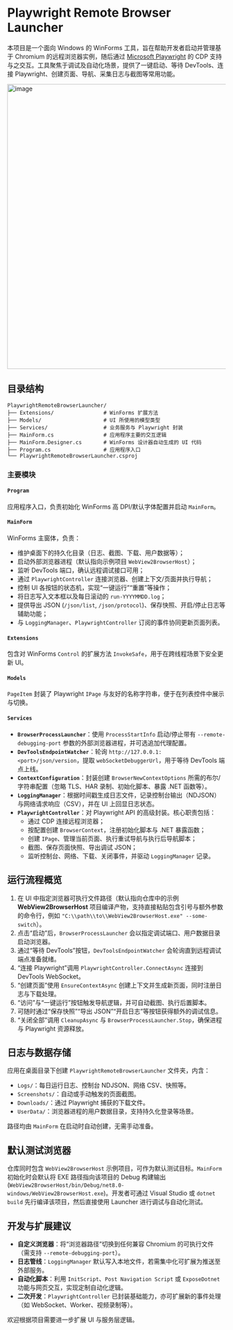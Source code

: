 # Playwright Remote Browser Launcher

本项目是一个面向 Windows 的 WinForms 工具，旨在帮助开发者启动并管理基于 Chromium 的远程浏览器实例，随后通过 [Microsoft Playwright](https://playwright.dev/dotnet/) 的 CDP 支持与之交互。工具聚焦于调试及自动化场景，提供了一键启动、等待 DevTools、连接 Playwright、创建页面、导航、采集日志与截图等常用功能。

<img width="1096" height="655" alt="image" src="https://github.com/user-attachments/assets/8b39207b-0500-4560-99eb-191bb3786f28" />

## 目录结构

```
PlaywrightRemoteBrowserLauncher/
├── Extensions/                # WinForms 扩展方法
├── Models/                    # UI 所使用的模型类型
├── Services/                  # 业务服务与 Playwright 封装
├── MainForm.cs                # 应用程序主要的交互逻辑
├── MainForm.Designer.cs       # WinForms 设计器自动生成的 UI 代码
├── Program.cs                 # 应用程序入口
└── PlaywrightRemoteBrowserLauncher.csproj
```

### 主要模块

#### `Program`
应用程序入口，负责初始化 WinForms 高 DPI/默认字体配置并启动 `MainForm`。

#### `MainForm`
WinForms 主窗体，负责：

- 维护桌面下的持久化目录（日志、截图、下载、用户数据等）；
- 启动外部浏览器进程（默认指向示例项目 `WebView2BrowserHost`）；
- 监听 DevTools 端口，确认远程调试接口可用；
- 通过 `PlaywrightController` 连接浏览器、创建上下文/页面并执行导航；
- 控制 UI 各按钮的状态机，实现“一键运行”“重置”等操作；
- 将日志写入文本框以及每日滚动的 `run-YYYYMMDD.log`；
- 提供导出 JSON (`/json/list`, `/json/protocol`)、保存快照、开启/停止日志等辅助功能；
- 与 `LoggingManager`、`PlaywrightController` 订阅的事件协同更新页面列表。

#### `Extensions`
包含对 WinForms `Control` 的扩展方法 `InvokeSafe`，用于在跨线程场景下安全更新 UI。

#### `Models`
`PageItem` 封装了 Playwright `IPage` 与友好的名称字符串，便于在列表控件中展示与切换。

#### `Services`

- **`BrowserProcessLauncher`**：使用 `ProcessStartInfo` 启动/停止带有 `--remote-debugging-port` 参数的外部浏览器进程，并可选追加代理配置。
- **`DevToolsEndpointWatcher`**：轮询 `http://127.0.0.1:<port>/json/version`，提取 `webSocketDebuggerUrl`，用于等待 DevTools 端点上线。
- **`ContextConfiguration`**：封装创建 `BrowserNewContextOptions` 所需的布尔/字符串配置（忽略 TLS、HAR 录制、初始化脚本、暴露 .NET 函数等）。
- **`LoggingManager`**：根据时间戳生成日志文件，记录控制台输出（NDJSON）与网络请求响应（CSV），并在 UI 上回显日志状态。
- **`PlaywrightController`**：对 Playwright API 的高级封装。核心职责包括：
  - 通过 CDP 连接远程浏览器；
  - 按配置创建 `BrowserContext`，注册初始化脚本与 .NET 暴露函数；
  - 创建 `IPage`、管理当前页面、执行重试导航与执行后导航脚本；
  - 截图、保存页面快照、导出调试 JSON；
  - 监听控制台、网络、下载、关闭事件，并驱动 `LoggingManager` 记录。

## 运行流程概览

1. 在 UI 中指定浏览器可执行文件路径（默认指向仓库中的示例 **WebView2BrowserHost** 项目编译产物，支持直接粘贴包含引号与额外参数的命令行，例如 `"C:\\path\\to\\WebView2BrowserHost.exe" --some-switch`）。
2. 点击“启动”后，`BrowserProcessLauncher` 会以指定调试端口、用户数据目录启动浏览器。
3. 通过“等待 DevTools”按钮，`DevToolsEndpointWatcher` 会轮询直到远程调试端点准备就绪。
4. “连接 Playwright”调用 `PlaywrightController.ConnectAsync` 连接到 DevTools WebSocket。
5. “创建页面”使用 `EnsureContextAsync` 创建上下文并生成新页面，同时注册日志与下载处理。
6. “访问”与“一键运行”按钮触发导航逻辑，并可自动截图、执行后置脚本。
7. 可随时通过“保存快照”“导出 JSON”“开启日志”等按钮获得额外的调试信息。
8. “关闭全部”调用 `CleanupAsync` 与 `BrowserProcessLauncher.Stop`，确保进程与 Playwright 资源释放。

## 日志与数据存储

应用在桌面目录下创建 `PlaywrightRemoteBrowserLauncher` 文件夹，内含：

- `Logs/`：每日运行日志、控制台 NDJSON、网络 CSV、快照等。
- `Screenshots/`：自动或手动触发的页面截图。
- `Downloads/`：通过 Playwright 捕获的下载文件。
- `UserData/`：浏览器进程的用户数据目录，支持持久化登录等场景。

路径均由 `MainForm` 在启动时自动创建，无需手动准备。

## 默认测试浏览器

仓库同时包含 `WebView2BrowserHost` 示例项目，可作为默认测试目标。`MainForm` 初始化时会默认将 EXE 路径指向该项目的 Debug 构建输出 (`WebView2BrowserHost/bin/Debug/net8.0-windows/WebView2BrowserHost.exe`)。开发者可通过 Visual Studio 或 `dotnet build` 先行编译该项目，然后直接使用 Launcher 进行调试与自动化测试。

## 开发与扩展建议

- **自定义浏览器**：将“浏览器路径”切换到任何兼容 Chromium 的可执行文件（需支持 `--remote-debugging-port`）。
- **日志管线**：`LoggingManager` 默认写入本地文件，若需集中化可扩展为推送至外部服务。
- **自动化脚本**：利用 `InitScript`、`Post Navigation Script` 或 `ExposeDotnet` 功能与网页交互，实现定制自动化逻辑。
- **二次开发**：`PlaywrightController` 已封装基础能力，亦可扩展新的事件处理（如 WebSocket、Worker、视频录制等）。

欢迎根据项目需要进一步扩展 UI 与服务层逻辑。
